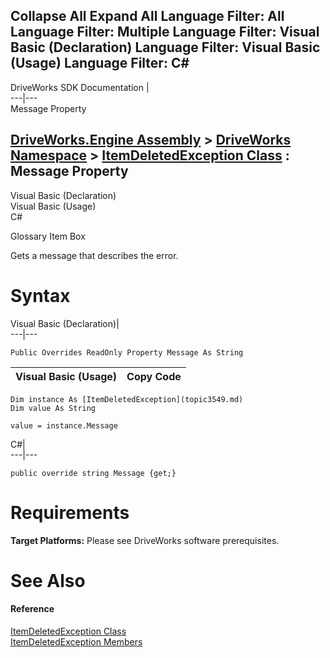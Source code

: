 Collapse All Expand All Language Filter: All  Language Filter: Multiple  Language Filter: Visual Basic (Declaration) Language Filter: Visual Basic (Usage) Language Filter: C#  
---  
DriveWorks SDK Documentation  |   
---|---  
Message Property   
  
[DriveWorks.Engine Assembly](topic2156.md) > [DriveWorks Namespace](topic2159.md) > [ItemDeletedException Class](topic3549.md) : Message Property  
---  
  
Visual Basic (Declaration)    
Visual Basic (Usage)    
C# 

Glossary Item Box

Gets a message that describes the error. 

# Syntax

Visual Basic (Declaration)|   
---|---  
      
    
    Public Overrides ReadOnly Property Message As String  
  
Visual Basic (Usage)| Copy Code  
---|---  
      
    
    Dim instance As [ItemDeletedException](topic3549.md)
    Dim value As String
     
    value = instance.Message  
  
C#|   
---|---  
      
    
    public override string Message {get;}  
  
# Requirements

**Target Platforms:** Please see DriveWorks software prerequisites.

# See Also

#### Reference

[ItemDeletedException Class](topic3549.md)   
[ItemDeletedException Members](topic3550.md)


